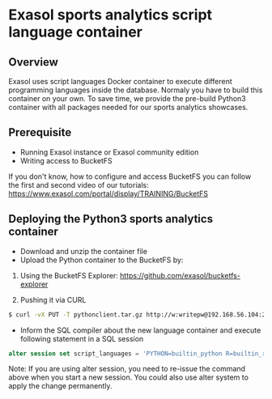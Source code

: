 
# Exasol sports analytics script language container

## Overview

Exasol uses script languages Docker container to execute different programming
languages inside the database. Normaly you have to build this container on your own.
To save time, we provide the pre-build Python3 container with all packages needed
for our sports analytics showcases.

## Prerequisite

* Running Exasol instance or Exasol community edition
* Writing access to BucketFS

If you don't know, how to configure and access BucketFS you can
follow the first and second video of our tutorials:
https://www.exasol.com/portal/display/TRAINING/BucketFS


## Deploying the Python3 sports analytics container

* Download and unzip the container file
* Upload the Python container to the BucketFS by:

1) Using the BucketFS Explorer: https://github.com/exasol/bucketfs-explorer

2) Pushing it via CURL
```bash
$ curl -vX PUT -T pythonclient.tar.gz http://w:writepw@192.168.56.104:2580/py/pythonclient.tar.gz
```

* Inform the SQL compiler about the new language container and execute following statement in a SQL session
```SQL
alter session set script_languages = 'PYTHON=builtin_python R=builtin_r JAVA=builtin_java PY2=localzmq+protobuf:///bfsdefault/default/EXAClusterOS/ScriptLanguages-6.0.0#buckets/bfsdefault/py/pythonclient/python2/client PY3=localzmq+protobuf:///bfsdefault/default/EXAClusterOS/ScriptLanguages-6.0.0#buckets/bfsdefault/py/pythonclient/python3/client';
```


Note:
If you are using alter session, you need to re-issue the command above when you start a new session.
You could also use alter system to apply the change permanently.

